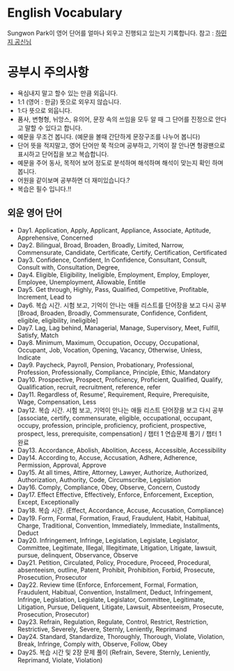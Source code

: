 English Vocabulary
======================
Sungwon Park이 영어 단어를 얼마나 외우고 진행되고 있는지 기록합니다. 참고 : [하민지 공신님](https://youtu.be/DtTKvBVNuy8)

# 공부시 주의사항
- 욕심내지 말고 할수 있는 만큼 외웁니다.
- 1:1 (영어 : 한글) 뜻으로 외우지 않습니다.
- 1:다 뜻으로 외웁니다.
- 품사, 변형형, 뉘앙스, 유의어, 문장 속의 쓰임을 모두 알 때 그 단어를 진정으로 안다고 말할 수 있다고 합니다.
- 예문을 무조건 봅니다. (예문을 볼때 간단하게 문장구조를 나누어 봅니다)
- 단어 뜻을 적지말고, 영어 단어만 쭉 적으며 공부하고, 기억이 잘 안나면 형광팬으로 표시하고 단어집을 보고 복습합니다.
- 예문을 주어 동사, 목적어 보어 정도로 분석하며 해석하며 해석이 맞는지 확인 하며 봅니다.
- 어원을 같이보며 공부하면 더 재미있습니다.?
- 복습은 필수 입니다.!!

## 외운 영어 단어
- Day1. Application, Apply, Applicant, Appliance, Associate, Aptitude, Apprehensive, Concerned  
- Day2. Bilingual, Broad, Broaden, Broadly, Limited, Narrow, Commensurate, Candidate, Certificate, Certify, Certification, Certificated
- Day3. Confidence, Confident, In Confidence, Consultant, Consult, Consult with, Consultation, Degree, 
- Day4. Eligible, Eligibility, Ineligible, Employment, Employ, Employer, Employee, Unemployment, Allowable, Entitle
- Day5. Get through, Highly, Pass, Qualified, Competitive, Profitable, Increment, Lead to
- Day6. 복습 시간. 시험 보고, 기억이 안나는 애들 리스트를 단어장을 보고 다시 공부[Broad, Broaden, Broadly, Commensurate, Confidence, Confident, eligible, eligibility, ineligible]
- Day7. Lag, Lag behind, Managerial, Manage, Supervisory, Meet, Fulfill, Satisfy, Match
- Day8. Minimum, Maximum, Occupation, Occupy, Occupational, Occupant, Job, Vocation, Opening, Vacancy, Otherwise, Unless, Indicate
- Day9. Paycheck, Payroll, Pension, Probationary, Professional, Profession, Professionally, Compliance, Principle, Ethic, Mandatory
- Day10. Prospective, Prospect, Proficiency, Proficient, Qualified, Qualify, Qualification, recruit, recruitment, reference, refer
- Day11. Regardless of, Resume', Requirement, Require, Prerequisite, Wage, Compensation, Less
- Day12. 복습 시간. 시험 보고, 기억이 안나는 애들 리스트 단어장을 보고 다시 공부 [associate, certify, commensurate, eligible, occupational, occupant, occupy, profession, principle, proficiency, proficient, prospective, prospect, less, prerequisite, compensation] / 챕터 1 연습문제 풀기 / 챕터 1 완료
- Day13. Accordance, Abolish, Abolition, Access, Accessible, Accessibility
- Day14. According to, Accuse, Accusation, Adhere, Adherence, Permission, Approval, Approve
- Day15. At all times, Attire, Attorney, Lawyer, Authorize, Authorized, Authorization, Authority, Code, Circumscribe, Legislation
- Day16. Comply, Compliance, Obey, Observe, Concern, Custody
- Day17. Effect Effective, Effectively, Enforce, Enforcement, Exception, Except, Exceptionally
- Day18. 복습 시간. (Effect, Accordance, Accuse, Accusation, Compliance)
- Day19. Form, Formal, Formation, Fraud, Fraudulent, Habit, Habitual, Charge, Traditional, Convention, Immediately, Immediate, Installments, Deduct
- Day20. Infringement, Infringe, Legislation, Legislate, Legislator, Committee, Legitimate, Illegal, Illegitimate, Litigation, Litigate, lawsuit, pursue, delinquent, Observance, Observe
- Day21. Petition, Circulated, Policy, Procedure, Proceed, Procedural, absenteeism, outline, Patent, Prohibit, Prohibition, Forbid, Prosecute, Prosecution, Prosecutor
- Day22. Review time (Enforce, Enforcement, Formal, Formation, Fraudulent, Habitual, Convention, Installment, Deduct, Infringement, Infringe, Legislation, Legislate, Legislator, Committee, Legitimate, Litigation, Pursue, Deliquent, Litigate, Lawsuit, Absenteeism, Prosecute, Prosecution, Prosecutor)
- Day23. Refrain, Regulation, Regulate, Control, Restrict, Restriction, Restrictive, Severely, Severe, Sternly, Leniently, Reprimand
- Day24. Standard, Standardize, Thoroughly, Thorough, Violate, Violation, Break, Infringe, Comply with, Observe, Follow, Obey
- Day25. 복습 시간 및 2장 문제 풀이 (Refrain, Severe, Sternly, Leniently, Reprimand, Violate, Violation)
